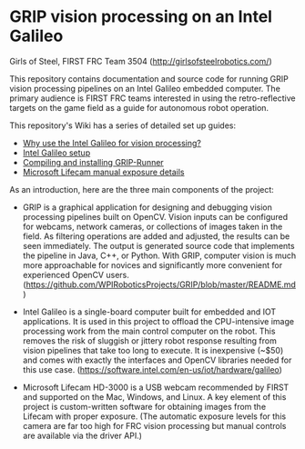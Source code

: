 # GRIP vision processing on an Intel Galileo

Girls of Steel, FIRST FRC Team 3504 (<http://girlsofsteelrobotics.com/>)

This repository contains documentation and source code for running GRIP vision processing pipelines on an Intel Galileo embedded computer. The primary audience is FIRST FRC teams interested in using the retro-reflective targets on the game field as a guide for autonomous robot operation.

This repository's Wiki has a series of detailed set up guides:
* [Why use the Intel Galileo for vision processing?](https://github.com/GirlsOfSteelRobotics/GRIPonGalileo/wiki/Why-Intel-Galileo)
* [Intel Galileo setup](https://github.com/GirlsOfSteelRobotics/GRIPonGalileo/wiki/Intel-Galileo-setup)
* [Compiling and installing GRIP-Runner](https://github.com/GirlsOfSteelRobotics/GRIPonGalileo/wiki/Compiling-and-installing-GRIP-Runner)
* [Microsoft Lifecam manual exposure details](https://github.com/GirlsOfSteelRobotics/GRIPonGalileo/wiki/Microsoft-Lifecam-manual-exposure)

As an introduction, here are the three main components of the project:

* GRIP is a graphical application for designing and debugging vision processing pipelines built on OpenCV. Vision inputs can be configured for webcams, network cameras, or collections of images taken in the field. As filtering operations are added and adjusted, the results can be seen immediately. The output is generated source code that implements the pipeline in Java, C++, or Python. With GRIP, computer vision is much more approachable for novices and significantly more convenient for experienced OpenCV users. (<https://github.com/WPIRoboticsProjects/GRIP/blob/master/README.md>)

* Intel Galileo is a single-board computer built for embedded and IOT applications. It is used in this project to offload the CPU-intensive image processing work from the main control computer on the robot. This removes the risk of sluggish or jittery robot response resulting from vision pipelines that take too long to execute. It is inexpensive (~$50) and comes with exactly the interfaces and OpenCV libraries needed for this use case. (<https://software.intel.com/en-us/iot/hardware/galileo>)

* Microsoft Lifecam HD-3000 is a USB webcam recommended by FIRST and supported on the Mac, Windows, and Linux. A key element of this project is custom-written software for obtaining images from the Lifecam with proper exposure. (The automatic exposure levels for this camera are far too high for FRC vision processing but manual controls are available via the driver API.)
